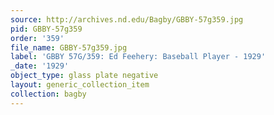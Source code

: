 ```yaml
---
source: http://archives.nd.edu/Bagby/GBBY-57g359.jpg
pid: GBBY-57g359
order: '359'
file_name: GBBY-57g359.jpg
label: 'GBBY 57G/359: Ed Feehery: Baseball Player - 1929'
_date: '1929'
object_type: glass plate negative
layout: generic_collection_item
collection: bagby
---
```

